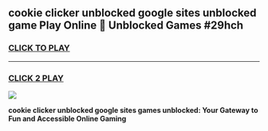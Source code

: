 
## cookie clicker unblocked google sites unblocked game Play Online 👋 Unblocked Games #29hch
<h3>
<a href="https://premium.freeplayer.one?title=cookie_clicker_unblocked_google_sites&ref=21F">CLICK TO PLAY</a></h3>
<hr>

<h3>
<a href="https://premium.freeplayer.one?title=cookie_clicker_unblocked_google_sites&ref=21F">CLICK 2 PLAY</a>
  
</h3>

<a href="https://premium.freeplayer.one?title=cookie_clicker_unblocked_google_sites&ref=21F/"><img src="https://clearcache.store/games.png"></a>


**cookie clicker unblocked google sites games unblocked: Your Gateway to Fun and Accessible Online Gaming**
